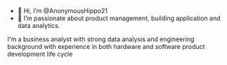 - 👋 Hi, I’m @AnonymousHippo21
- 👀 I’m passionate about product management, building application and data analytics.

I'm a business analyst with strong data analysis and engineering background with experience in both hardware and software product development life cycle

<!---
AnonymousHippo21/AnonymousHippo21 is a ✨ special ✨ repository because its `README.md` (this file) appears on your GitHub profile.
You can click the Preview link to take a look at your changes.
--->
